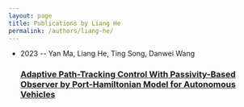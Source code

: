 ```yaml
---
layout: page
title: Publications by Liang He
permalink: /authors/liang-he/
---
```


<ul class="post-list">
<li><span class='post-meta'>2023 -- Yan Ma, Liang He, Ting Song, Danwei Wang</span><h3><a class='post-link' href='../../adaptive-path-tracking-control-with-passivity-based-observer-by-port-hamiltonian-model-for-autonomous-vehicles'>Adaptive Path-Tracking Control With Passivity-Based Observer by Port-Hamiltonian Model for Autonomous Vehicles</a></h3></li>

</ul>

